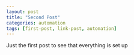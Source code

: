 ```yaml
---
layout: post
title: "Second Post"
categories: automation
tags: [first-post, link-post, automation]
---
```


Just the first post to see that everything is set up
